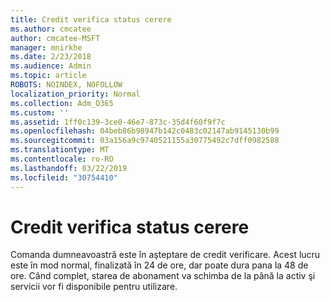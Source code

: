 ```yaml
---
title: Credit verifica status cerere
ms.author: cmcatee
author: cmcatee-MSFT
manager: mnirkhe
ms.date: 2/23/2018
ms.audience: Admin
ms.topic: article
ROBOTS: NOINDEX, NOFOLLOW
localization_priority: Normal
ms.collection: Adm_O365
ms.custom: ''
ms.assetid: 1ff0c139-3ce0-46e7-873c-35d4f60f9f7c
ms.openlocfilehash: 04beb86b98947b142c0483c02147ab9145130b99
ms.sourcegitcommit: 03a156a9c9740521155a30775492c7dff0982588
ms.translationtype: MT
ms.contentlocale: ro-RO
ms.lasthandoff: 03/22/2019
ms.locfileid: "30754410"
---
```

# <a name="credit-check-status-request"></a>Credit verifica status cerere

Comanda dumneavoastră este în aşteptare de credit verificare. Acest lucru este în mod normal, finalizată în 24 de ore, dar poate dura pana la 48 de ore. Când complet, starea de abonament va schimba de la până la activ şi servicii vor fi disponibile pentru utilizare.
  

